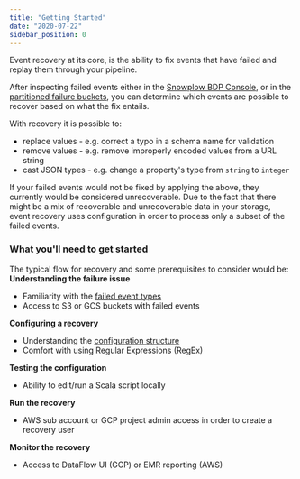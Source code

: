 ```yaml
---
title: "Getting Started"
date: "2020-07-22"
sidebar_position: 0
---
```


Event recovery at its core, is the ability to fix events that have failed and replay them through your pipeline.

After inspecting failed events either in the [Snowplow BDP Console](/docs/managing-data-quality/monitoring-failed-events/ui/index.md), or in the [partitioned failure buckets](/docs/managing-data-quality/exploring-failed-events/querying/index.md), you can determine which events are possible to recover based on what the fix entails.

With recovery it is possible to:

- replace values - e.g. correct a typo in a schema name for validation
- remove values - e.g. remove improperly encoded values from a URL string
- cast JSON types - e.g. change a property's type from `string` to `integer`

If your failed events would not be fixed by applying the above, they currently would be considered unrecoverable. Due to the fact that there might be a mix of recoverable and unrecoverable data in your storage, event recovery uses configuration in order to process only a subset of the failed events.

### What you'll need to get started  

The typical flow for recovery and some prerequisites to consider would be:  
**Understanding the failure issue**

- Familiarity with the [failed event types](/docs/fundamentals/failed-events/index.md)
- Access to S3 or GCS buckets with failed events

**Configuring a recovery**

- Understanding the [configuration structure](/docs/managing-data-quality/recovering-failed-events/manual/configuration/index.md)
- Comfort with using Regular Expressions (RegEx)

**Testing the configuration**

- Ability to edit/run a Scala script locally

**Run the recovery**

- AWS sub account or GCP project admin access in order to create a recovery user

**Monitor the recovery**

- Access to DataFlow UI (GCP) or EMR reporting (AWS)
